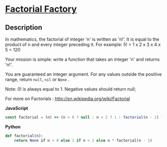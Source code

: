 # [Factorial Factory](https://www.codewars.com/kata/528e95af53dcdb40b5000171)

## Description

In mathematics, the factorial of integer 'n' is written as 'n!'. It is equal to the product of n and every integer preceding it. For example: 5! = 1 x 2 x 3 x 4 x 5 = 120

Your mission is simple: write a function that takes an integer 'n' and returns 'n!'.

You are guaranteed an integer argument. For any values outside the positive range, return `null`, `nil` or `None` .

Note: 0! is always equal to 1. Negative values should return null;

For more on Factorials : http://en.wikipedia.org/wiki/Factorial

**JavaScript**

```js
const factorial = (n) => (n < 0 ? null : n < 2 ? 1 : factorial(n - 1) * n);
```

**Python**

```py
def factorial(n):
    return None if n < 0 else 1 if n < 2 else n * factorial(n - 1)
```
